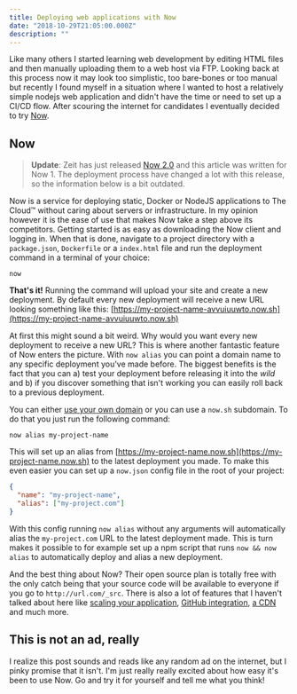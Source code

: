 ```yaml
---
title: Deploying web applications with Now
date: "2018-10-29T21:05:00.000Z"
description: ""
---
```


Like many others I started learning web development by editing HTML files and then manually uploading them to a web host via FTP. Looking back at this process now it may look too simplistic, too bare-bones or too manual but recently I found myself in a situation where I wanted to host a relatively simple nodejs web application and didn't have the time or need to set up a CI/CD flow. After scouring the internet for candidates I eventually decided to try [Now](https://zeit.co/now).

## Now

> **Update**: Zeit has just released [Now 2.0](https://zeit.co/blog/now-2) and this article was written for Now 1. The deployment process have changed a lot with this release, so the information below is a bit outdated.

Now is a service for deploying static, Docker or NodeJS applications to The Cloud™ without caring about servers or infrastructure. In my opinion however it is the ease of use that makes Now take a step above its competitors. Getting started is as easy as downloading the Now client and logging in. When that is done, navigate to a project directory with a `package.json`, `Dockerfile` or a `index.html` file and run the deployment command in a terminal of your choice:

```shell
now
```

**That's it!** Running the command will upload your site and create a new deployment. By default every new deployment will receive a new URL looking something like this: [https://my-project-name-avvuiuuwto.now.sh](https://my-project-name-avvuiuuwto.now.sh)

At first this might sound a bit weird. Why would you want every new deployment to receive a new URL? This is where another fantastic feature of Now enters the picture. With `now alias` you can point a domain name to any specific deployment you've made before. The biggest benefits is the fact that you can a) test your deployment before releasing it into the _wild_ and b) if you discover something that isn't working you can easily roll back to a previous deployment.

You can either [use your own domain](https://zeit.co/docs/getting-started/assign-a-domain-name#2.-using-a-custom-domain,-managed-by-now) or you can use a `now.sh` subdomain. To do that you just run the following command:

```shell
now alias my-project-name
```

This will set up an alias from [https://my-project-name.now.sh](https://my-project-name.now.sh) to the latest deployment you made. To make this even easier you can set up a `now.json` config file in the root of your project:

```json
{
  "name": "my-project-name",
  "alias": ["my-project.com"]
}
```

With this config running `now alias` without any arguments will automatically alias the `my-project.com` URL to the latest deployment made. This is turn makes it possible to for example set up a npm script that runs `now && now alias` to automatically deploy and alias a new deployment.

And the best thing about Now? Their open source plan is totally free with the only catch being that your source code will be available to everyone if you go to `http://url.com/_src`. There is also a lot of features that I haven't talked about here like [scaling your application](https://zeit.co/docs/getting-started/scaling), [GitHub integration](https://zeit.co/docs/integrations/now-for-github), [a CDN](https://zeit.co/docs/features/cdn) and much more.

## This is not an ad, really

I realize this post sounds and reads like any random ad on the internet, but I pinky promise that it isn't. I'm just really really excited about how easy it's been to use Now. Go and try it for yourself and tell me what you think!
